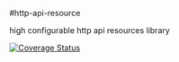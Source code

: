 #http-api-resource

high configurable http api resources library

[![Coverage Status](https://coveralls.io/repos/github/bikalay/http-api-resource/badge.svg)](https://coveralls.io/github/bikalay/http-api-resource)
